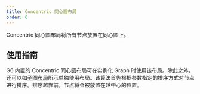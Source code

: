 ```yaml
---
title: Concentric 同心圆布局
order: 6
---
```


Concentric 同心圆布局将所有节点放置在同心圆上。

## 使用指南
G6 内置的 Concentric 同心圆布局可在实例化 Graph 时使用该布局。除此之外，还可以如[子图布局](/zh/docs/manual/middle/layout/#%E5%AD%90%E5%9B%BE%E5%B8%83%E5%B1%80)所示单独使用布局。该算法首先根据参数指定的排序方式对节点进行排序。排序越靠前，节点将会被放置在越中心的位置。


